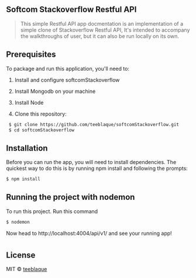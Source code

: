 
## Softcom Stackoverflow Restful API

> This simple Restful API app docmentation is an implementation of a simple clone of Stackoverflow Restful API, It's intended to accompany the walkthroughs of user, but it can also be run locally on its own.

## Prerequisites

To package and run this application, you'll need to:

1. Install and configure softcomStackoverflow

2. Install Mongodb on your machine

3. Install Node

4. Clone this repository:

```sh
 $ git clone https://github.com/teeblaque/softcomStackoverflow.git
 $ cd softcomStackoverflow
```

## Installation

Before you can run the app, you will need to install dependencies. The quickest way to do this is by running npm install and following the prompts:

```sh
$ npm install 
```

## Running the project with nodemon

To run this project. Run this command
 ```sh
$ nodemon 
```

Now head to http://localhost:4004/api/v1/ and see your running app!

#
## License

MIT © [teeblaque](https://github.com/teeblaque)
